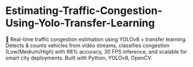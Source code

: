 # Estimating-Traffic-Congestion-Using-Yolo-Transfer-Learning
🚦 Real-time traffic congestion estimation using YOLOv8 + transfer learning. Detects &amp; counts vehicles from video streams, classifies congestion (Low/Medium/High) with 98% accuracy, 30 FPS inference, and scalable for smart city deployments. Built with Python, YOLOv8, OpenCV.
